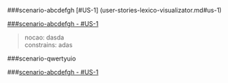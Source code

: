 ###scenario-abcdefgh 
[#US-1] (user-stories-lexico-visualizator.md#us-1)

[###scenario-abcdefgh - #US-1](user-stories-lexico-visualizator.md#us-1)  

> nocao: dasda  
> constrains: adas


###scenario-qwertyuio

###[scenario-abcdefgh - #US-1](user-stories-lexico-visualizator.md#us-1)  
